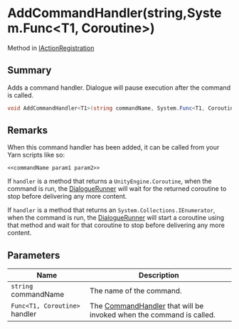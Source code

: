 # AddCommandHandler(string,System.Func\<T1, Coroutine>)

Method in [IActionRegistration](yarn.unity.iactionregistration.md)

## Summary

Adds a command handler. Dialogue will pause execution after the command is called.

```csharp
void AddCommandHandler<T1>(string commandName, System.Func<T1, Coroutine> handler);
```

## Remarks

When this command handler has been added, it can be called from your Yarn scripts like so:

```
<<commandName param1 param2>>
```

If `handler` is a method that returns a `UnityEngine.Coroutine`, when the command is run, the [DialogueRunner](yarn.unity.dialoguerunner.md) will wait for the returned coroutine to stop before delivering any more content.

If `handler` is a method that returns an `System.Collections.IEnumerator`, when the command is run, the [DialogueRunner](yarn.unity.dialoguerunner.md) will start a coroutine using that method and wait for that coroutine to stop before delivering any more content.

## Parameters

| Name                          | Description                                                                                   |
| ----------------------------- | --------------------------------------------------------------------------------------------- |
| `string` commandName          | The name of the command.                                                                      |
| `Func<T1, Coroutine>` handler | The [CommandHandler](yarn.commandhandler.md) that will be invoked when the command is called. |

